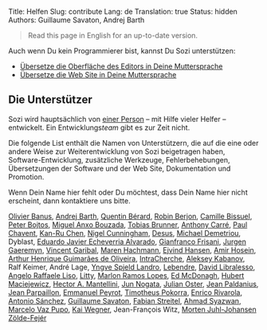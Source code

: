 Title: Helfen
Slug: contribute
Lang: de
Translation: true
Status: hidden
Authors: Guillaume Savaton, Andrej Barth

> Read this page in English for an up-to-date version.

Auch wenn Du kein Programmierer bist, kannst Du Sozi unterstützen:

* [Übersetze die Oberfläche des Editors in Deine Muttersprache](|filename|translate-editor.md)
* [Übersetze die Web Site in Deine Muttersprache](|filename|translate-web-site.md)

Die Unterstützer
----------------

Sozi wird hauptsächlich von [einer Person](http://guillaume.baierouge.fr)
&ndash; mit Hilfe vieler Helfer &ndash; entwickelt. Ein Entwicklungs<em>team</em> gibt es zur Zeit nicht.

Die folgende List enthält die Namen von Unterstützern, die auf die eine oder andere Weise zur Weiterentwicklung von Sozi beigetragen haben, Software-Entwicklung, zusätzliche Werkzeuge, Fehlerbehebungen, Übersetzungen der Software und der Web Site, Dokumentation und Promotion.

Wenn Dein Name hier fehlt oder Du möchtest, dass Dein Name hier nicht erscheint, dann kontaktiere uns bitte.

[Olivier Banus](https://launchpad.net/~sunab),
[Andrej Barth](https://github.com/Draussenduscher),
[Quentin Bérard](https://github.com/quent57),
[Robin Berjon](https://github.com/darobin),
[Camille Bissuel](http://nylnook.com),
[Peter Bojtos](https://launchpad.net/~peter-bojtos),
[Miguel Anxo Bouzada](https://launchpad.net/~mbouzada),
[Tobias Brunner](https://github.com/tobiasbrunner),
[Anthony Carré](yeknan.free.fr),
[Paul Chavent](http://paul.chavent.free.fr/),
[Kan-Ru Chen](https://github.com/kanru),
[Nigel Cunningham](https://github.com/NigelCunningham),
[Desus](https://launchpad.net/~deesus),
[Michael Demetriou](http://www.qwazix.com/),
Dyblast,
[Eduardo Javier Echeverria Alvarado](https://launchpad.net/~echevemaster),
[Gianfranco Frisani](https://launchpad.net/~gfrisani),
[Jurgen Gaeremyn](http://jurgen.gaeremyn.be/),
[Vincent Garibal](https://github.com/VincentGaribal),
[Maren Hachmann](https://launchpad.net/~marenhachmann),
[Ejvind Hansen](https://launchpad.net/~ejvindh),
[Amir Hosein](https://launchpad.net/~amirhosein),
[Arthur Henrique Guimarães de Oliveira](https://launchpad.net/~warthur2),
[IntraCherche](https://github.com/IntraCherche),
[Aleksey Kabanov](https://launchpad.net/~ak099),
Ralf Keimer,
André Lage,
[Yngve Spjeld Landro](https://launchpad.net/~yslandro),
[Lebendre](https://github.com/lebendre),
[David Libralesso](https://github.com/Dvvd),
[Angelo Raffaele Liso](https://launchpad.net/~angeloliso85),
[Litty](https://launchpad.net/~litty),
[Marlon Ramos Lopes](https://launchpad.net/~m-r-lopes),
[Ed McDonagh](https://github.com/edmcdonagh),
[Hubert Maciejewicz](https://launchpad.net/~hu2bert),
[Hector A. Mantellini](https://launchpad.net/~xombra),
[Jun Nogata](https://launchpad.net/~nogajun),
[Julian Oster](https://github.com/jlnostr),
[Jean Paldanius](https://launchpad.net/~9-human),
[Jean Parpaillon](https://github.com/jeanparpaillon),
[Emmanuel Peyrot](http://linkmauve.fr/),
[Timotheus Pokorra](https://github.com/tpokorra),
[Enrico Rivarola](https://github.com/henrythebuilder),
[Antonio Sánchez](https://launchpad.net/~introlinux),
[Guillaume Savaton](http://guillaume.baierouge.fr),
[Fabian Streitel](https://github.com/karottenreibe),
[Ahmad Syazwan](https://github.com/asyazwan),
[Marcelo Vaz Pupo](https://github.com/guripreto),
[Kai Wegner](https://github.com/kai-wegner),
Jean-François Witz,
[Morten Juhl-Johansen Zölde-Fejér](https://launchpad.net/~mjjzf)
